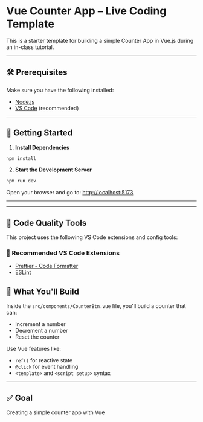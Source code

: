 # Vue Counter App – Live Coding Template

This is a starter template for building a simple Counter App in Vue.js during an in-class tutorial.

---

## 🛠 Prerequisites

Make sure you have the following installed:

- [Node.js](https://nodejs.org/)
- [VS Code](https://code.visualstudio.com/) (recommended)

---

## 🚀 Getting Started

1. **Install Dependencies**

```sh
npm install
```

2. **Start the Development Server**

```sh
npm run dev
```

Open your browser and go to: [http://localhost:5173](http://localhost:5173)

---

---

## 🧹 Code Quality Tools

This project uses the following VS Code extensions and config tools:

### 🔧 Recommended VS Code Extensions

- [Prettier - Code Formatter](https://marketplace.visualstudio.com/items?itemName=esbenp.prettier-vscode)
- [ESLint](https://marketplace.visualstudio.com/items?itemName=dbaeumer.vscode-eslint)

## 📂 What You'll Build

Inside the `src/components/CounterBtn.vue` file, you'll build a counter that can:

- Increment a number
- Decrement a number
- Reset the counter

Use Vue features like:

- `ref()` for reactive state
- `@click` for event handling
- `<template>` and `<script setup>` syntax

---

## ✅ Goal

Creating a simple counter app with Vue
